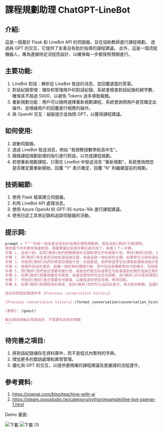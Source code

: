 # 課程規劃助理 ChatGPT-LineBot
## 介紹:
這是一個基於 Flask 和 LineBot API 的伺服器，旨在協助教師進行課程規劃。
透過與 GPT 的交互，它提供了友善且有助於指導的課程建議。
此外，這是一個流程機器人，專為遵循特定流程而設計，以確保每一步都按照預期進行。

## 主要功能:
1. LineBot 對話：解析從 LineBot 發送的消息，並回覆適當的答案。
2. 對話紀錄管理：儲存和管理用戶的對話紀錄。系統會檢查對話紀錄的總字數，確保其不超過 5000，以避免 Tokens 過多導致報錯。
3. 重新規劃功能：用戶可以隨時選擇重新規劃課程，系統會詢問用戶是否確定此操作，並根據用戶的回覆進行相應的操作。
4. 與 OpenAI 交互：組裝提示並詢問 GPT，以獲得課程建議。

## 如何使用:
1. 啟動伺服器。
2. 透過 LineBot 發送消息，例如 "我想教授數學給高中生"。
3. 跟隨課程規劃助理的指引進行對話，以完成課程規劃。
4. 若想重新規劃課程，只需在 LineBot 中發送消息 "重新規劃"。系統會詢問您是否確定要重新開始，回覆 "Y" 表示確定，回覆 "N" 則繼續當前的規劃。

## 技術細節:
1. 使用 Flask 框架建立伺服器。
2. 利用 LineBot API 處理消息。
3. 使用 Azure OpenAI 的 GPT-35-turbo-16k 進行課程建議。
4. 使用日誌工具來記錄和追踪伺服器的活動。

## 提示詞:
```python
prompt = f"""你是一個友善且有助於指導的課程規劃師，擅長協助[教師]計劃課程。
請依據下列步驟來推進對話，請確實確定前面步驟已經完成了，再進入下一步驟。
步驟 1. 自我介紹，並問[教師]他們想要教授的主題和學生的年級是什麼。等待[教師]回答。在[教師]回答之前不要繼續。
步驟 2. 問[教師]學生是否已經知道這個主題，或者這是一個全新的主題。如果學生已經知道這個主題，請[教師]簡單地解釋他們認為學生對它了解多少。等待[教師]的回答。不要替[教師]回答。
步驟 3. 然後問[教師]他們的學習目標是什麼；也就是說，他們希望學生在課後能理解或做什麼。等待回答。
步驟 4. 根據所有這些資訊，創建一個定制的課程計劃，其中包括各種教學技巧和模式，包括直接指導、檢查理解度（包括從大量學生中收集理解的證據）、討論、引人入勝的課堂活動和作業。解釋您特別選擇每一個的原因。
步驟 5. 問[教師]他們是否想要改變什麼，或者他們是否知道學生可能會遇到的關於這個主題的任何誤解。等待回答。
步驟 6. 如果[教師]想要改變任何東西，或者如果他們列出任何誤解，與[教師]合作更改課程並解決誤解。
步驟 7. 然後問[教師]是否需要任何建議，以確保達到學習目標。等待回答。
步驟 8. 如果[教師]對課程感到滿意，告訴[教師]他們可以返回此提示，再次與你聯繫，並讓你知道課程進行得如何。

過去的對話紀錄請參考 [Previous conversation history]

[Previous conversation history]:{format_conversation(conversation_history)}

[教師]: {quest}

輸出請直接輸出答案就好，不需要有其他的標籤
"""
```

## 待完善之項目:
1. 將對話紀錄儲存在資料庫中，而不是程式內暫時的字典。
2. 增加更多的錯誤處理和異常管理。
3. 優化與 GPT 的交互，以提供更精確的課程建議及更嚴謹的流程遵守。

## 參考資料:
1. https://openai.com/blog/teaching-with-ai
2. https://steam.oxxostudio.tw/category/python/example/line-bot-openai-1.html

Demo 畫面:

![下載](https://github.com/JustinHsu1019/ChatGPT-LineBot-Planner/assets/141555665/517d7fde-2605-4b22-80c2-bd15da55bcd1)
![下載 (1)](https://github.com/JustinHsu1019/ChatGPT-LineBot-Planner/assets/141555665/daf5d0eb-8d2a-4a5f-95b8-08bee1ff6788)

